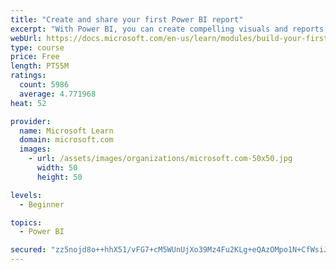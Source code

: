 ```yaml
---
title: "Create and share your first Power BI report"
excerpt: "With Power BI, you can create compelling visuals and reports. In this module, you learn how to use Power BI Desktop to connect to data, build visuals, and create a report that you can share with others in your organization. You then learn how to publish the report to the Power BI service, so that others can see your insights and benefit from your work."
webUrl: https://docs.microsoft.com/en-us/learn/modules/build-your-first-power-bi-report/
type: course
price: Free
length: PT55M
ratings:
  count: 5986
  average: 4.771968
heat: 52

provider:
  name: Microsoft Learn
  domain: microsoft.com
  images:
    - url: /assets/images/organizations/microsoft.com-50x50.jpg
      width: 50
      height: 50

levels:
  - Beginner

topics:
  - Power BI

secured: "zz5nojd8o++hhX51/vFG7+cM5WUnUjXo39Mz4Fu2KLg+eQAzOMpo1N+CfWsiJ40LOdR2yfWXnz5Rxwk84dUcNJedNSvHCue+WdePgAJZccg+1dap1yZT+00aaBQSrW8M7jBgUPaEkbbt+Aj8E9RY9Jzf08qV5YzeXv3paGUR51inSMTmIPRUzkvWBaNlZfsg6+itsKsKaZ4ZlZWGfxaUgNt8RwTW72QmlegqX69Pobyyr8R38J5E0xpPXSLSEOUVCc2Oldp5fn0z8DO4Zjxgji7ofUxbDoav6fc2HjYCKCbJZcW5Bzq/z9uhPI3cJ2kE5M1/vJtuCpI3bk2EMh01PA9PmEM9OFRRRr9lHnLyy3sYtU3taz8+ECYnua7JK74QSR0Hogt7GyhGGosK7CZ9T5lfeCGTaWgXZaWbngA5I+k=;wf/2XBGCeeiCS1yRMbSJOw=="
---
```


